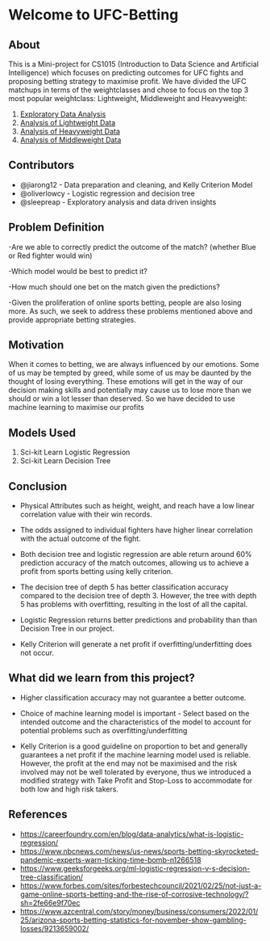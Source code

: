 # Welcome to UFC-Betting

## About

This is a Mini-project for CS1015 (Introduction to Data Science and Artificial Intelligence) which focuses on predicting outcomes for UFC fights and proposing betting strategy to maximise profit. We have divided the UFC matchups in terms of the weightclasses and chose to focus on the top 3 most popular weightclass: Lightweight, Middleweight and Heavyweight:


1. [Exploratory Data Analysis](https://github.com/jiarong12/UFC-Betting#:~:text=1%20hour%20ago-,UFC%20Betting%20Exploratory%20Data%20Analysis.ipynb,-Rename%20EDA%201015)
2. [Analysis of Lightweight Data](https://github.com/jiarong12/UFC-Betting/blob/main/UFC%20Betting%20Lightweight.ipynb)
3. [Analysis of Heavyweight Data](https://github.com/jiarong12/UFC-Betting/blob/main/UFC%20Betting%20Heavyweight.ipynb)
4. [Analysis of Middleweight Data](https://github.com/jiarong12/UFC-Betting#:~:text=UFC%20Betting%20Middleweight.ipynb)
  
## Contributors

- @jiarong12 - Data preparation and cleaning, and Kelly Criterion Model
- @oliverlowcy -  Logistic regression and decision tree
- @sleepreap - Exploratory analysis and data driven insights


## Problem Definition
-Are we able to correctly predict the outcome of the match? (whether Blue or Red fighter would win)

-Which model would be best to predict it?

-How much should one bet on the match given the predictions?

-Given the proliferation of online sports betting, people are also losing more. As such, we seek to address these problems mentioned above and provide appropriate betting strategies.


## Motivation
When it comes to betting, we are always influenced by our emotions. Some of us may be tempted by greed, while some of us may be daunted by the thought of losing everything. These emotions will get in the way of our decision making skills and potentially may cause us to lose more than we should or win a lot lesser than deserved. So we have decided to use machine learning to maximise our profits

## Models Used

1. Sci-kit Learn Logistic Regression
2. Sci-kit Learn Decision Tree

## Conclusion

- Physical Attributes such as height, weight, and reach have a low linear correlation value with their win records.
- The odds assigned to individual fighters have higher linear correlation with the actual outcome of the fight.
- Both decision tree and logistic regression are able return around 60% prediction accuracy of the match outcomes, allowing us to achieve a profit from sports betting using kelly criterion.

- The decision tree of depth 5 has better classification accuracy compared to the decision tree of depth 3. However, the tree with depth 5 has problems with overfitting, resulting in the lost of all the capital.

- Logistic Regression returns better predictions and probability than than Decision Tree in our project.
- Kelly Criterion will generate a net profit if overfitting/underfitting does not occur.

## What did we learn from this project?

- Higher classification accuracy may not guarantee a better outcome. 

- Choice of machine learning model is important - Select based on the intended outcome and the characteristics of the model to account for potential problems such as overfitting/underfitting

- Kelly Criterion is a good guideline on proportion to bet and generally guarantees a net profit if the machine learning model used is reliable. However, the profit at the end may not be maximised and the risk involved may not be well tolerated by everyone, thus we introduced a modified strategy with Take Profit and Stop-Loss to accommodate for both low and high risk takers.


## References
- <https://careerfoundry.com/en/blog/data-analytics/what-is-logistic-regression/>
- <https://www.nbcnews.com/news/us-news/sports-betting-skyrocketed-pandemic-experts-warn-ticking-time-bomb-n1266518>
- <https://www.geeksforgeeks.org/ml-logistic-regression-v-s-decision-tree-classification/>
- <https://www.forbes.com/sites/forbestechcouncil/2021/02/25/not-just-a-game-online-sports-betting-and-the-rise-of-corrosive-technology/?sh=2fe66e9f70ec>
- <https://www.azcentral.com/story/money/business/consumers/2022/01/25/arizona-sports-betting-statistics-for-november-show-gambling-losses/9213659002/>


